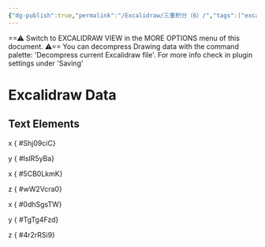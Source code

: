 ```yaml
---
{"dg-publish":true,"permalink":"/Excalidraw/三重积分（6）/","tags":["excalidraw"]}
---
```


==⚠  Switch to EXCALIDRAW VIEW in the MORE OPTIONS menu of this document. ⚠== You can decompress Drawing data with the command palette: 'Decompress current Excalidraw file'. For more info check in plugin settings under 'Saving'


# Excalidraw Data
## Text Elements
x
{ #Shj09ciC}


y
{ #IslR5yBa}


x
{ #5CB0LkmK}


z
{ #wW2Vcra0}


x
{ #0dhSgsTW}


y
{ #TgTg4Fzd}


z
{ #4r2rRSi9}


